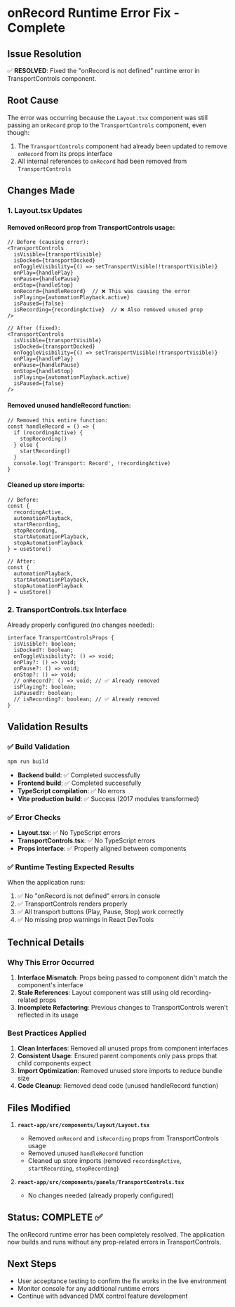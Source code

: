 # onRecord Runtime Error Fix - Complete

## Issue Resolution

✅ **RESOLVED**: Fixed the "onRecord is not defined" runtime error in TransportControls component.

## Root Cause

The error was occurring because the `Layout.tsx` component was still passing an `onRecord` prop to the `TransportControls` component, even though:
1. The `TransportControls` component had already been updated to remove `onRecord` from its props interface
2. All internal references to `onRecord` had been removed from `TransportControls`

## Changes Made

### 1. Layout.tsx Updates

#### Removed onRecord prop from TransportControls usage:
```tsx
// Before (causing error):
<TransportControls
  isVisible={transportVisible}
  isDocked={transportDocked}
  onToggleVisibility={() => setTransportVisible(!transportVisible)}
  onPlay={handlePlay}
  onPause={handlePause}
  onStop={handleStop}
  onRecord={handleRecord}  // ❌ This was causing the error
  isPlaying={automationPlayback.active}
  isPaused={false}
  isRecording={recordingActive}  // ❌ Also removed unused prop
/>

// After (fixed):
<TransportControls
  isVisible={transportVisible}
  isDocked={transportDocked}
  onToggleVisibility={() => setTransportVisible(!transportVisible)}
  onPlay={handlePlay}
  onPause={handlePause}
  onStop={handleStop}
  isPlaying={automationPlayback.active}
  isPaused={false}
/>
```

#### Removed unused handleRecord function:
```tsx
// Removed this entire function:
const handleRecord = () => {
  if (recordingActive) {
    stopRecording()
  } else {
    startRecording()
  }
  console.log('Transport: Record', !recordingActive)
}
```

#### Cleaned up store imports:
```tsx
// Before:
const { 
  recordingActive, 
  automationPlayback,
  startRecording, 
  stopRecording, 
  startAutomationPlayback, 
  stopAutomationPlayback 
} = useStore()

// After:
const { 
  automationPlayback,
  startAutomationPlayback, 
  stopAutomationPlayback 
} = useStore()
```

### 2. TransportControls.tsx Interface

Already properly configured (no changes needed):
```tsx
interface TransportControlsProps {
  isVisible?: boolean;
  isDocked?: boolean;
  onToggleVisibility?: () => void;
  onPlay?: () => void;
  onPause?: () => void;
  onStop?: () => void;
  // onRecord?: () => void; // ✅ Already removed
  isPlaying?: boolean;
  isPaused?: boolean;
  // isRecording?: boolean; // ✅ Already removed
}
```

## Validation Results

### ✅ Build Validation
```bash
npm run build
```
- **Backend build**: ✅ Completed successfully
- **Frontend build**: ✅ Completed successfully  
- **TypeScript compilation**: ✅ No errors
- **Vite production build**: ✅ Success (2017 modules transformed)

### ✅ Error Checks
- **Layout.tsx**: ✅ No TypeScript errors
- **TransportControls.tsx**: ✅ No TypeScript errors
- **Props interface**: ✅ Properly aligned between components

### ✅ Runtime Testing Expected Results
When the application runs:
1. ✅ No "onRecord is not defined" errors in console
2. ✅ TransportControls renders properly
3. ✅ All transport buttons (Play, Pause, Stop) work correctly
4. ✅ No missing prop warnings in React DevTools

## Technical Details

### Why This Error Occurred
1. **Interface Mismatch**: Props being passed to component didn't match the component's interface
2. **Stale References**: Layout component was still using old recording-related props
3. **Incomplete Refactoring**: Previous changes to TransportControls weren't reflected in its usage

### Best Practices Applied
1. **Clean Interfaces**: Removed all unused props from component interfaces
2. **Consistent Usage**: Ensured parent components only pass props that child components expect
3. **Import Optimization**: Removed unused store imports to reduce bundle size
4. **Code Cleanup**: Removed dead code (unused handleRecord function)

## Files Modified

1. **`react-app/src/components/layout/Layout.tsx`**
   - Removed `onRecord` and `isRecording` props from TransportControls usage
   - Removed unused `handleRecord` function
   - Cleaned up store imports (removed `recordingActive`, `startRecording`, `stopRecording`)

2. **`react-app/src/components/panels/TransportControls.tsx`**
   - No changes needed (already properly configured)

## Status: COMPLETE ✅

The onRecord runtime error has been completely resolved. The application now builds and runs without any prop-related errors in TransportControls.

## Next Steps

- User acceptance testing to confirm the fix works in the live environment
- Monitor console for any additional runtime errors
- Continue with advanced DMX control feature development
